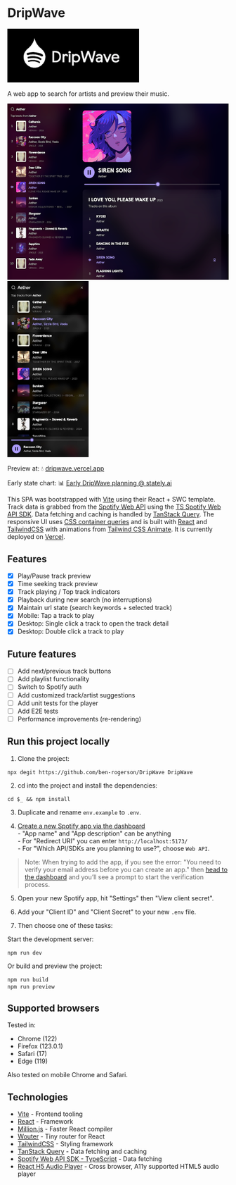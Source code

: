 # DripWave

<p><a href="https://dripwave.vercel.app/" target="_blank"><img src="./.github/preview-logo.png" width="300" alt="DripWave Logo" /></a></p>

A web app to search for artists and preview their music.

<p>
    <a href="https://dripwave.vercel.app/" target="_blank"><img src="./.github/preview-large.png" alt="Desktop" height="400" /></a>
    <span></span>
    <a href="https://dripwave.vercel.app/" target="_blank"><img src="./.github/preview-small.png" alt="Mobile" height="400" /></a>
</p>

Preview at: 💧 [dripwave.vercel.app](https://dripwave.vercel.app/)

Early state chart: 📊 [Early DripWave planning @ stately.ai](https://stately.ai/registry/editor/71914a7e-b08d-4032-809f-e9e0acb1892e?mode=Design&machineId=1efcb27a-d19b-42b2-a2ad-b464c6903b08)

This SPA was bootstrapped with [Vite](https://vitejs.dev/) using their React + SWC template.
Track data is grabbed from the [Spotify Web API](https://developer.spotify.com/documentation/web-api/) using the [TS Spotify Web API SDK](https://github.com/spotify/spotify-web-api-ts-sdk).
Data fetching and caching is handled by [TanStack Query](https://tanstack.com/query/v5/).
The responsive UI uses [CSS container queries](https://developer.mozilla.org/en-US/docs/Web/CSS/CSS_containment/Container_queries) and is built with [React](https://reactjs.org/) and [TailwindCSS](https://tailwindcss.com/) with animations from [Tailwind CSS Animate](https://github.com/jamiebuilds/tailwindcss-animate).
It is currently deployed on [Vercel](https://vercel.com/).

## Features

- [x] Play/Pause track preview
- [x] Time seeking track preview
- [x] Track playing / Top track indicators
- [x] Playback during new search (no interruptions)
- [x] Maintain url state (search keywords + selected track)
- [x] Mobile: Tap a track to play
- [x] Desktop: Single click a track to open the track detail
- [x] Desktop: Double click a track to play

## Future features

- [ ] Add next/previous track buttons
- [ ] Add playlist functionality
- [ ] Switch to Spotify auth
- [ ] Add customized track/artist suggestions
- [ ] Add unit tests for the player
- [ ] Add E2E tests
- [ ] Performance improvements (re-rendering)

## Run this project locally

1. Clone the project:

```shell
npx degit https://github.com/ben-rogerson/DripWave DripWave
```

2. cd into the project and install the dependencies:

```shell
cd $_ && npm install
```

3. Duplicate and rename `env.example` to `.env`.

4. [Create a new Spotify app via the dashboard](https://developer.spotify.com/dashboard/create)<br/>- "App name" and "App description" can be anything<br/>- For "Redirect URI" you can enter `http://localhost:5173/`<br/>- For "Which API/SDKs are you planning to use?", choose `Web API`.

> Note: When trying to add the app, if you see the error: "You need to verify your email address before you can create an app." then [head to the dashboard](https://developer.spotify.com/dashboard) and you’ll see a prompt to start the verification process.

5. Open your new Spotify app, hit "Settings" then "View client secret".

6. Add your "Client ID" and "Client Secret" to your new `.env` file.

7. Then choose one of these tasks:

Start the development server:

```shell
npm run dev
```

Or build and preview the project:

```shell
npm run build
npm run preview
```

## Supported browsers

Tested in:

- Chrome (122)
- Firefox (123.0.1)
- Safari (17)
- Edge (119)

Also tested on mobile Chrome and Safari.

## Technologies

- [Vite](https://vitejs.dev/) - Frontend tooling
- [React](https://reactjs.org/) - Framework
- [Million.js](https://million.dev/) - Faster React compiler
- [Wouter](https://github.com/molefrog/wouter) - Tiny router for React
- [TailwindCSS](https://tailwindcss.com/) - Styling framework
- [TanStack Query](https://tanstack.com/query/v5/) - Data fetching and caching
- [Spotify Web API SDK - TypeScript](https://github.com/spotify/spotify-web-api-ts-sdk) - Data fetching
- [React H5 Audio Player](https://github.com/lhz516/react-h5-audio-player) - Cross browser, A11y supported HTML5 audio player
